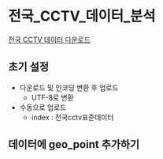 # 전국_CCTV_데이터_분석

[전국 CCTV 데이터 다운로드](https://www.data.go.kr/dataset/15013094/standard.do)

## 초기 설정

- 다운로드 및 인코딩 변환 후 업로드
  - UTF-8로 변환
- 수동으로 업로드
  - index : 전국cctv표준데이터

## 데이터에 geo_point 추가하기
